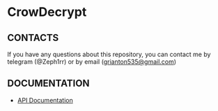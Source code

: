 # CrowDecrypt

## CONTACTS

If you have any questions about this repository, you can contact me by telegram (@Zeph1rr) or by
email (<grianton535@gmail.com>)

## DOCUMENTATION

- [API Documentation](/APIDoc.md)
